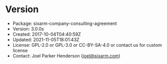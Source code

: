 # Version

* Package: sixarm-company-consulting-agreement
* Version: 3.0.0s
* Created: 2017-10-04T04:40:59Z
* Updated: 2021-11-05T18:01:43Z
* License: GPL-2.0 or GPL-3.0 or CC-BY-SA-4.0 or contact us for custom license
* Contact: Joel Parker Henderson (joel@sixarm.com)
